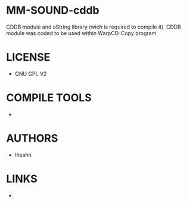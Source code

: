 # MM-SOUND-cddb
CDDB module and aString library (wich is required to compile it). CDDB module was coded to be used within WarpCD-Copy program

LICENSE
===============
* GNU GPL V2

COMPILE TOOLS
===============
* 
 
AUTHORS
===============
* Ihsahn

LINKS
===============
* 
